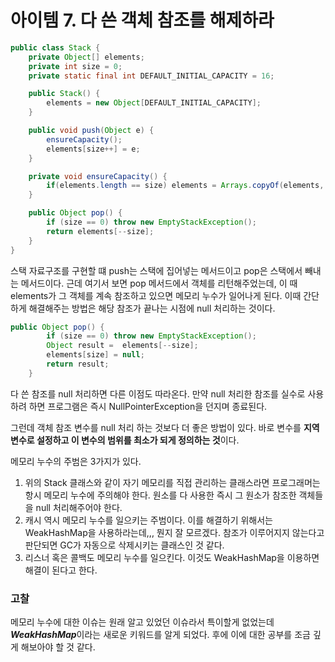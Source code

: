 # 아이템 7. 다 쓴 객체 참조를 해제하라

```java
public class Stack {
    private Object[] elements;
    private int size = 0;
    private static final int DEFAULT_INITIAL_CAPACITY = 16;

    public Stack() {
        elements = new Object[DEFAULT_INITIAL_CAPACITY];
    }

    public void push(Object e) {
        ensureCapacity();
        elements[size++] = e;
    }

    private void ensureCapacity() {
        if(elements.length == size) elements = Arrays.copyOf(elements, 2 * size + 1);
    }

    public Object pop() {
        if (size == 0) throw new EmptyStackException();
        return elements[--size];
    }
}
```

스택 자료구조를 구현할 떄 push는 스택에 집어넣는 메서드이고 pop은 스택에서 빼내는 메서드이다.  근데 여기서 보면 pop 메서드에서 객체를 리턴해주었는데, 이 때 elements가 그 객체를 계속 참조하고 있으면 메모리 누수가 일어나게 된다. 이때 간단하게 해결해주는 방법은 해당 참조가 끝나는 시점에 null 처리하는 것이다.

```java
public Object pop() {
        if (size == 0) throw new EmptyStackException();
        Object result =  elements[--size];
        elements[size] = null;
        return result;
    }
```

다 쓴 참조를 null 처리하면 다른 이점도 따라온다. 만약 null 처리한 참조를 실수로 사용하려 하면 프로그램은 즉시 NullPointerException을 던지며 종료된다.

그런데 객체 참조 변수를 null 처리 하는 것보다 더 좋은 방법이 있다. 바로 변수를 **지역 변수로 설정하고 이 변수의 범위를 최소가 되게 정의하는 것**이다.

메모리 누수의 주범은 3가지가 있다.

1. 위의 Stack 클래스와 같이 자기 메모리를 직접 관리하는 클래스라면 프로그래머는 항시 메모리 누수에 주의해야 한다. 원소를 다 사용한 즉시 그 원소가 참조한 객체들을 null 처리해주어야 한다.
2. 캐시 역시 메모리 누수를 일으키는 주범이다.  이를 해결하기 위해서는 WeakHashMap을 사용하라는데,,, 뭔지 잘 모르겠다. 참조가 이루어지지 않는다고 판단되면 GC가 자동으로 삭제시키는 클래스인 것 같다.
3. 리스너 혹은 콜백도 메모리 누수를 일으킨다. 이것도 WeakHashMap을 이용하면 해결이 된다고 한다.

### 고찰

메모리 누수에 대한 이슈는 원래 알고 있었던 이슈라서 특이할게 없었는데 ***WeakHashMap***이라는 새로운 키워드를 알게 되었다. 후에 이에 대한 공부를 조금 깊게 해보아야 할 것 같다.